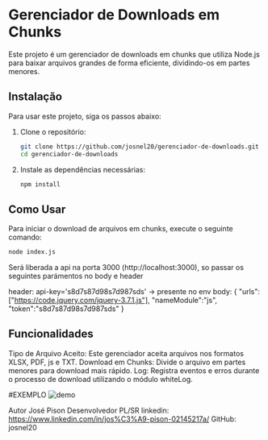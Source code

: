 # Gerenciador de Downloads em Chunks

Este projeto é um gerenciador de downloads em chunks que utiliza Node.js para baixar arquivos grandes de forma eficiente, dividindo-os em partes menores.

## Instalação

Para usar este projeto, siga os passos abaixo:

1. Clone o repositório:

    ```bash
    git clone https://github.com/josnel20/gerenciador-de-downloads.git
    cd gerenciador-de-downloads
    ```

2. Instale as dependências necessárias:

    ```bash
    npm install
    ```

## Como Usar

Para iniciar o download de arquivos em chunks, execute o seguinte comando:
```bash
node index.js
```

Será liberada a api na porta 3000 (http://localhost:3000), so passar os seguintes parámentos no body e header

header: api-key='s8d7s87d98s7d987sds' -> presente no env
body:
{
  "urls": ["https://code.jquery.com/jquery-3.7.1.js"],
  "nameModule":"js",
  "token":"s8d7s87d98s7d987sds"
}

## Funcionalidades

Tipo de Arquivo Aceito: Este gerenciador aceita arquivos nos formatos XLSX, PDF, js e TXT.
Download em Chunks: Divide o arquivo em partes menores para download mais rápido.
Log: Registra eventos e erros durante o processo de download utilizando o módulo whiteLog.

#EXEMPLO
![demo](https://github.com/josnel20/gerenciador-de-downloads/assets/66796219/90b5b073-5a22-4974-b436-e1eef8e0505f)

Autor
José Pison
Desenvolvedor PL/SR
linkedin: https://www.linkedin.com/in/jos%C3%A9-pison-02145217a/
GitHub: josnel20
